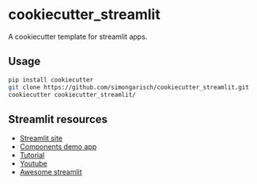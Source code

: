 # cookiecutter_streamlit
A cookiecutter template for streamlit apps.

## Usage
```bash
pip install cookiecutter
git clone https://github.com/simongarisch/cookiecutter_streamlit.git
cookiecutter cookiecutter_streamlit/
```

## Streamlit resources
-  [Streamlit site](https://www.streamlit.io/)
-  [Components demo app](https://fullstackstation.com/streamlit-components-demo)
-  [Tutorial](https://docs.streamlit.io/en/latest/tutorial/create_a_data_explorer_app.html)
-  [Youtube](https://www.youtube.com/watch?v=R2nr1uZ8ffc)
-  [Awesome streamlit](https://github.com/MarcSkovMadsen/awesome-streamlit)
